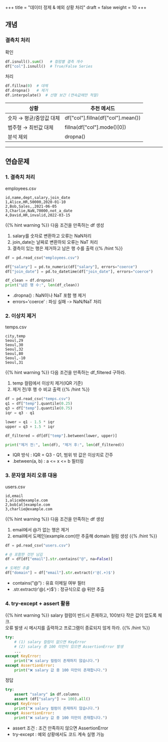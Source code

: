 +++
title = "데이터 정제 & 예외 상황 처리"
draft = false
weight = 10
+++
## 개념
### 결측치 처리
확인
```py
df.isnull().sum()   # 컬럼별 결측 개수
df["col"].isnull()  # True/False Series
```
처리
```py
df.fillna(0)  # 대체
df.dropna()   # 제거
df.interpolate()  # 선형 보간 (연속값에만 적절)
```
상황 | 추천 메서드
-|-
숫자 → 평균/중앙값 대체 | df["col"].fillna(df["col"].mean())
범주형 → 최빈값 대체 | fillna(df["col"].mode()[0])
분석 제외 | dropna()


---
## 연습문제
### 1. 결측치 처리
employees.csv
```
id,name,dept,salary,join_date
1,Alice,HR,50000,2020-01-10
2,Bob,Sales,,2021-06-05
3,Charlie,NaN,70000,not_a_date
4,David,HR,invalid,2022-03-15
```

{{% hint warning %}}
다음 조건을 만족하는 df 생성
1. salary를 숫자로 변환하고 오류는 NaN처리
2. join_date는 날짜로 변환하되 오류는 NaT 처리
3. 결측이 있는 행은 제거하고 남은 행 수를 출력
{{% /hint %}}
```py
df = pd.read_csv("employees.csv")

df["salary"] = pd.to_numeric(df["salary"], errors="coerce")
df["join_date"] = pd.to_datetime(df["join_date"], errors="coerce")

df_clean = df.dropna()
print("남은 행 수:", len(df_clean))
```
- .dropna() : NaN이나 NaT 포함 행 제거
- errors='coerce' : 파싱 실패 -> NaN/NaT 처리

### 2. 이상치 제거
temps.csv
```
city,temp
Seoul,29
Seoul,30
Seoul,32
Seoul,80
Seoul,-10
Seoul,31
```
{{% hint warning %}}
다음 조건을 만족하는 df_filtered 구하라.
1. temp 컬럼에서 이상치 제거(IQR 기준)
2. 제거 전/후 행 수 비교 출력
{{% /hint %}}

```py
df = pd.read_csv("temps.csv")
q1 = df["temp"].quantile(0.25)
q3 = df["temp"].quantile(0.75)
iqr = q3 - q1

lower = q1 - 1.5 * iqr
upper = q3 + 1.5 * iqr

df_filtered = df[df["temp"].between(lower, upper)]

print("제거 전:", len(df), "제거 후:", len(df_filtered))
```
- IQR 방식 : IQR = Q3 - Q1, 범위 밖 값은 이상치로 간주
- .between(a, b) : a <= x <= b 필터링

### 3. 문자열 처리 오류 대응
users.csv
```
id,email
1,alice@example.com
2,bob[at]example.com
3,charlie@example.com
```
{{% hint warning %}}
다음 조건을 만족하는 df 생성
1. email에서 @가 없는 행은 제거
2. email에서 도메인(example.com)만 추출해 domain 컬럼 생성
{{% /hint %}}

```py
df = pd.read_csv("users.csv")

# @ 포함한 것만 남김
df = df[df["email"].str.contains("@", na=False)]

# 도메인 추출
df["domain"] = df["email"].str.extract(r'@(.+)$')
```
- contains("@") : 유효 이메일 여부 필터
- .str.extract(r'@(.+)$') : 정규식으로 @ 뒤만 추출

### 4. try-except + assert 활용
{{% hint warning %}}
salary 컬럼이 반드시 존재하고, 100보다 작은 값이 없도록 체크.  
오류 발생 시 메시지를 출력하고 프로그램이 종료되지 않게 하라.
{{% /hint %}}
```py
try:
    # (1) salary 컬럼이 없으면 KeyError
    # (2) salary 중 100 미만이 있으면 AssertionError 발생
    ...
except KeyError:
    print("❌ salary 컬럼이 존재하지 않습니다.")
except AssertionError:
    print("❌ salary 값 중 100 미만이 존재합니다.")
```

정답
```py
try:
    assert "salary" in df.columns
    assert (df["salary"] >= 100).all()
except KeyError:
    print("❌ salary 컬럼이 존재하지 않습니다.")
except AssertionError:
    print("❌ salary 값 중 100 미만이 존재합니다.")
```
- assert 조건 : 조건 만족하지 않으면 AssertionError
- try-except : 예외 상황에서도 코드 계속 실행 가능

